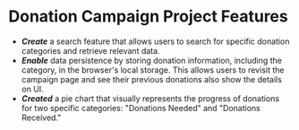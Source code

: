 # Donation Campaign Project Features


- __*Create*__ a search feature that allows users to search for specific donation categories and retrieve relevant data.
- __*Enable*__ data persistence by storing donation information, including the category, in the browser's local storage. This allows users to revisit the campaign page and see their previous donations also show the details on UI.
- __*Created*__ a pie chart that visually represents the progress of donations for two specific categories: "Donations Needed" and "Donations Received."
